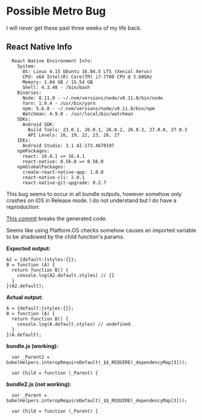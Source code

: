 # Possible Metro Bug
I will never get these past three weeks of my life back.

## React Native Info
```
  React Native Environment Info:
    System:
      OS: Linux 4.15 Ubuntu 16.04.5 LTS (Xenial Xerus)
      CPU: x64 Intel(R) Core(TM) i7-7700 CPU @ 3.60GHz
      Memory: 1.04 GB / 15.54 GB
      Shell: 4.3.48 - /bin/bash
    Binaries:
      Node: 8.11.0 - ~/.nvm/versions/node/v8.11.0/bin/node
      Yarn: 1.9.4 - /usr/bin/yarn
      npm: 5.6.0 - ~/.nvm/versions/node/v8.11.0/bin/npm
      Watchman: 4.9.0 - /usr/local/bin/watchman
    SDKs:
      Android SDK:
        Build Tools: 23.0.1, 26.0.1, 26.0.2, 26.0.3, 27.0.0, 27.0.3
        API Levels: 16, 19, 22, 23, 26, 27
    IDEs:
      Android Studio: 3.1 AI-173.4670197
    npmPackages:
      react: 16.4.1 => 16.4.1 
      react-native: 0.56.0 => 0.56.0 
    npmGlobalPackages:
      create-react-native-app: 1.0.0
      react-native-cli: 2.0.1
      react-native-git-upgrade: 0.2.7
```

This bug seems to occur in all bundle outputs, however somehow only crashes on iOS in Release mode. I do not understand but I do have a reproduction:

[This commit](https://github.com/mjmasn/PossibleMetroBug/commit/5304d2ec365f04a03a21a96293d1243bae5e01f2) breaks the generated code.

Seems like using Platform.OS checks somehow causes an imported variable to be shadowed by the child function's params.

**Expected output:**
```
A2 = {default:{styles:{}};
B = function (A) {
  return function B() {
    console.log(A2.default.styles) // {}
  }
}(A2.default);
```

**Actual output:**
```
A = {default:{styles:{}};
B = function (A) {
  return function B() {
    console.log(A.default.styles) // undefined
  }
}(A.default);
```

**bundle.js (working):**
```
  var _Parent2 = babelHelpers.interopRequireDefault(_$$_REQUIRE(_dependencyMap[3]));

  var Child = function (_Parent) {
```

**bundle2.js (not working):**
```
  var _Parent = babelHelpers.interopRequireDefault(_$$_REQUIRE(_dependencyMap[3]));

  var Child = function (_Parent) {
```
